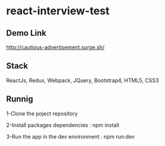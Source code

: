 # react-interview-test

## Demo Link 
http://cautious-advertisement.surge.sh/
## Stack
ReactJs, Redux, Webpack, JQuery, Bootstrap4, HTML5, CSS3
## Runnig
1-Clone the poject repository

2-Install packages dependencies : npm install

3-Run the app in the dev environment : npm run:dev
